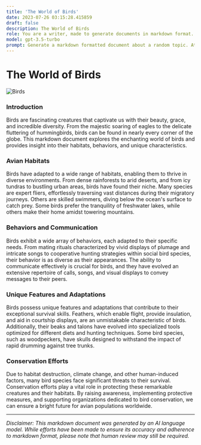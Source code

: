 ```yaml
---
title: 'The World of Birds'
date: 2023-07-26 03:15:28.415859
draft: false
description: The World of Birds
role: You are a writer, made to generate documents in markdown format. It is very important that all of the documents you generate are in valid markdown format.
model: gpt-3.5-turbo
prompt: Generate a markdown formatted document about a random topic. At the bottom, include a disclaimer explaining that the document was generated by you. The first line of the document should be the title. Make sure that the entire document is in proper markdown format, using a mix of various tags to make the document visually appealing.
---
```


# The World of Birds

![Birds](https://images.pexels.com/photos/4923462/pexels-photo-4923462.jpeg?auto=compress&cs=tinysrgb&dpr=2&h=650&w=940)

### Introduction
Birds are fascinating creatures that captivate us with their beauty, grace, and incredible diversity. From the majestic soaring of eagles to the delicate fluttering of hummingbirds, birds can be found in nearly every corner of the globe. This markdown document explores the enchanting world of birds and provides insight into their habitats, behaviors, and unique characteristics.

### Avian Habitats
Birds have adapted to a wide range of habitats, enabling them to thrive in diverse environments. From dense rainforests to arid deserts, and from icy tundras to bustling urban areas, birds have found their niche. Many species are expert fliers, effortlessly traversing vast distances during their migratory journeys. Others are skilled swimmers, diving below the ocean's surface to catch prey. Some birds prefer the tranquility of freshwater lakes, while others make their home amidst towering mountains.

### Behaviors and Communication
Birds exhibit a wide array of behaviors, each adapted to their specific needs. From mating rituals characterized by vivid displays of plumage and intricate songs to cooperative hunting strategies within social bird species, their behavior is as diverse as their appearances. The ability to communicate effectively is crucial for birds, and they have evolved an extensive repertoire of calls, songs, and visual displays to convey messages to their peers.

### Unique Features and Adaptations
Birds possess unique features and adaptations that contribute to their exceptional survival skills. Feathers, which enable flight, provide insulation, and aid in courtship displays, are an unmistakable characteristic of birds. Additionally, their beaks and talons have evolved into specialized tools optimized for different diets and hunting techniques. Some bird species, such as woodpeckers, have skulls designed to withstand the impact of rapid drumming against tree trunks.

### Conservation Efforts
Due to habitat destruction, climate change, and other human-induced factors, many bird species face significant threats to their survival. Conservation efforts play a vital role in protecting these remarkable creatures and their habitats. By raising awareness, implementing protective measures, and supporting organizations dedicated to bird conservation, we can ensure a bright future for avian populations worldwide.

---

*Disclaimer: This markdown document was generated by an AI language model. While efforts have been made to ensure its accuracy and adherence to markdown format, please note that human review may still be required.*